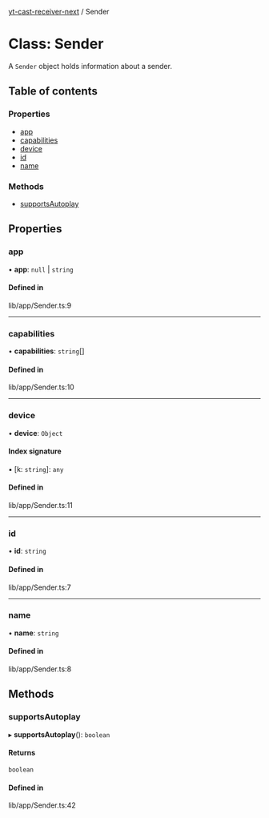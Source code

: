 [yt-cast-receiver-next](../README.md) / Sender

# Class: Sender

A `Sender` object holds information about a sender.

## Table of contents

### Properties

- [app](Sender.md#app)
- [capabilities](Sender.md#capabilities)
- [device](Sender.md#device)
- [id](Sender.md#id)
- [name](Sender.md#name)

### Methods

- [supportsAutoplay](Sender.md#supportsautoplay)

## Properties

### app

• **app**: ``null`` \| `string`

#### Defined in

lib/app/Sender.ts:9

___

### capabilities

• **capabilities**: `string`[]

#### Defined in

lib/app/Sender.ts:10

___

### device

• **device**: `Object`

#### Index signature

▪ [k: `string`]: `any`

#### Defined in

lib/app/Sender.ts:11

___

### id

• **id**: `string`

#### Defined in

lib/app/Sender.ts:7

___

### name

• **name**: `string`

#### Defined in

lib/app/Sender.ts:8

## Methods

### supportsAutoplay

▸ **supportsAutoplay**(): `boolean`

#### Returns

`boolean`

#### Defined in

lib/app/Sender.ts:42
